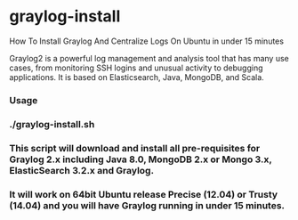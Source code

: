 # graylog-install
How To Install Graylog And Centralize Logs On Ubuntu in under 15 minutes

Graylog2 is a powerful log management and analysis tool that has many use cases, from monitoring SSH logins and unusual activity to debugging applications. It is based on Elasticsearch, Java, MongoDB, and Scala.

### Usage
### ./graylog-install.sh
### This script will download and install all pre-requisites for Graylog 2.x including Java 8.0, MongoDB 2.x or Mongo 3.x, ElasticSearch 3.2.x and Graylog.
### It will work on 64bit Ubuntu release Precise (12.04) or Trusty (14.04) and you will have Graylog running in under 15 minutes.





